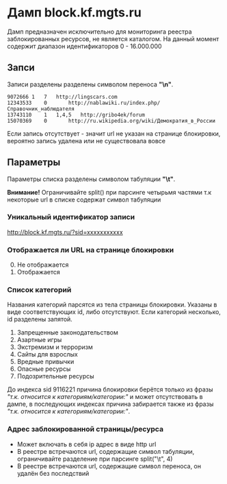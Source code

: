 # Дамп block.kf.mgts.ru
Дамп предназначен исключительно для мониторинга реестра заблокированных ресурсов, не является каталогом.
На данный момент содержит диапазон идентификаторов 0 - 16.000.000

## Запси
Записи разделены разделены символом переноса **"\n"**.

	9072666	1	7	http://lingscars.com
	12343533	0		http://nablawiki.ru/index.php/Справочник_наблюдателя
	13743110	1	1,4,5	http://gribo4ek/forum
	15070369	0		http://ru.wikipedia.org/wiki/Демократия_в_России

Если запись отсутствует - значит url не указан на странице блокировки, вероятно запись удалена или не существовала вовсе

## Параметры
Параметры списка разделены символом табуляции **"\t"**.

**Внимание!** Ограничивайте split() при парсинге четырьмя частями т.к некоторые url в списке содержат символ табуляции

### Уникальный идентификатор записи

http://block.kf.mgts.ru/?sid=xxxxxxxxxxx

### Отображается ли URL на странице блокировки

0. Не отображается
1. Отображается

### Список категорий

Названия категорий парсятся из тела страницы блокировки. Указаны в виде соответствующих id, либо отсутствуют. Если категорий несколько, id разделены запятой.

1. Запрещенные законодательством
2. Азартные игры
3. Экстремизм и терроризм
4. Сайты для взрослых
5. Вредные привычки
6. Опасные ресурсы
7. Подозрительные ресурсы

До индекса sid 9116221 причина блокировки берётся только из фразы *"т.к. относится к категориям/категории:"* и может отсутствовать в дампе, в последующих индексах причина забирается также из фразы *"т.к. относится к категориям/категории:"*.

### Адрес заблокированной страницы/ресурса

* Может включать в себя ip адрес в виде http url
* В реестре встречаются url, содержащие символ табуляции, ограничивайте разделение при парсинге split("\t", 4)
* В реестре встречаются url, содержащие символ переноса, он удалён без последствий
